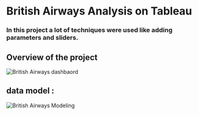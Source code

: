 # British Airways Analysis on Tableau
### In this project a lot of techniques were used like adding parameters and sliders.
## Overview of the project
![British Airways dashbaord](https://github.com/user-attachments/assets/7aef4175-b228-4ba0-85aa-76aa1aabe0df)
## data model :
![British Airways Modeling](https://github.com/user-attachments/assets/a291502a-0da9-45c8-a9d4-5acbc6e90c21)
